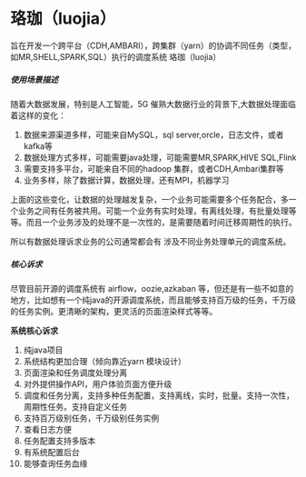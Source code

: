 # 珞珈（luojia）
旨在开发一个跨平台（CDH,AMBARI），跨集群（yarn）的协调不同任务（类型，如MR,SHELL,SPARK,SQL）执行的调度系统 珞珈（luojia）

##### 使用场景描述
随着大数据发展，特别是人工智能，5G 催熟大数据行业的背景下,大数据处理面临着这样的变化：  
1. 数据来源渠道多样，可能来自MySQL，sql server,orcle，日志文件，或者kafka等  
2. 数据处理方式多样，可能需要java处理，可能需要MR,SPARK,HIVE SQL,Flink  
3. 需要支持多平台，可能来自不同的hadoop 集群，或者CDH,Ambari集群等    
4. 业务多样，除了数据计算，数据处理，还有MPI，机器学习

上面的这些变化，让数据的处理越发复杂，一个业务可能需要多个任务配合，多一个业务之间有任务被共用。可能一个业务有实时处理，有离线处理，有批量处理等等。而且一个业务涉及的处理不是一次性的，是需要随着时间迁移周期性的执行。  

所以有数据处理诉求业务的公司通常都会有 涉及不同业务处理单元的调度系统。

##### 核心诉求
尽管目前开源的调度系统有 airflow，oozie,azkaban 等，但还是有一些不如意的地方，比如想有一个纯java的开源调度系统，而且能够支持百万级的任务，千万级的任务实例。更清晰的架构，更灵活的页面渲染样式等等。  

**系统核心诉求**  
1. 纯java项目  
2. 系统结构更加合理（倾向靠近yarn 模块设计）  
3. 页面渲染和任务调度处理分离  
4. 对外提供操作API，用户体验页面方便升级  
5. 调度和任务分离，支持多种任务配置，支持离线，实时，批量。支持一次性，周期性任务。支持自定义任务  
6. 支持百万级别任务，千万级别任务实例  
7. 查看日志方便  
8. 任务配置支持多版本  
9. 有系统配置后台  
10. 能够查询任务血缘  
